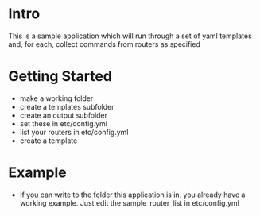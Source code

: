 Intro
======

This is a sample application which will run through a set of yaml templates and, for each, collect commands from routers as specified


Getting Started
==================

 - make a working folder
 - create a templates subfolder
 - create an output subfolder
 - set these in etc/config.yml
 - list your routers in etc/config.yml
 - create a template

Example
=========

 - if you can write to the folder this application is in, you already have a working example.  Just edit the sample_router_list in etc/config.yml

